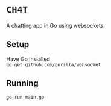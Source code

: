 # `CH4T`
A chatting app in Go using websockets.

## Setup
Have Go installed \
`go get github.com/gorilla/websocket`

## Running
`go run main.go`
